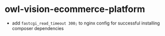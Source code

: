 # owl-vision-ecommerce-platform

- add `fastcgi_read_timeout 300;` to nginx config for successful installing composer dependencies